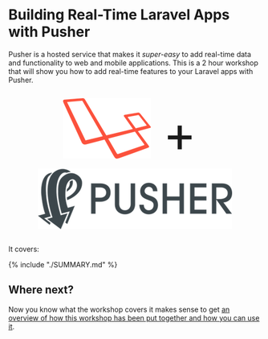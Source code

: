 # Building Real-Time Laravel Apps with Pusher

Pusher is a hosted service that makes it *super-easy* to add real-time data and functionality to web and mobile applications. This is a 2 hour workshop that will show you how to add real-time features to your Laravel apps with Pusher.

<div class="home-logos" style="text-align: center; margin: 2em 0;">
  <img src="assets/img/laravel-logo-sml.png" />
  <span style="font-size: 100px;
    line-height: 100%;
    display: inline-block;
    vertical-align: top;
    margin: 0.2em;">&plus;</span>
  <img src="assets/img/pusher-logo-dark-sml.png" />
</div>

It covers:

{% include "./SUMMARY.md" %}

## Where next?

Now you know what the workshop covers it makes sense to get [an overview of how this workshop has been put together and how you can use it](introduction/).
